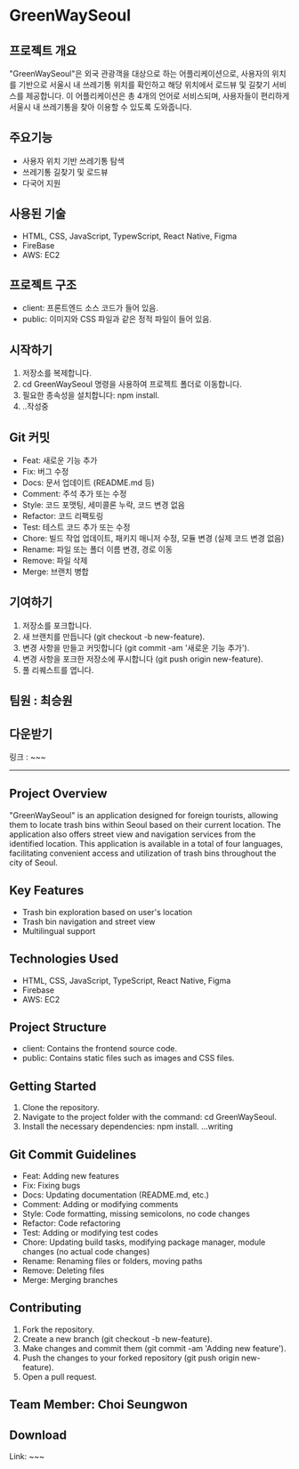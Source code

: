 # GreenWaySeoul

## 프로젝트 개요
"GreenWaySeoul"은 외국 관광객을 대상으로 하는 어플리케이션으로, 사용자의 위치를 기반으로 서울시 내 
쓰레기통 위치를 확인하고 해당 위치에서 로드뷰 및 길찾기 서비스를 제공합니다. 
이 어플리케이션은 총 4개의 언어로 서비스되며, 사용자들이 편리하게 서울시 내 쓰레기통을 찾아 이용할 수 있도록 도와줍니다.

## 주요기능 
- 사용자 위치 기반 쓰레기통 탐색
- 쓰레기통 길찾기 및 로드뷰
- 다국어 지원

## 사용된 기술
- HTML, CSS, JavaScript, TypewScript, React Native, Figma
- FireBase
- AWS: EC2

## 프로젝트 구조
- client: 프론트엔드 소스 코드가 들어 있음.
- public: 이미지와 CSS 파일과 같은 정적 파일이 들어 있음.


## 시작하기
1. 저장소를 복제합니다.
2. cd GreenWaySeoul 명령을 사용하여 프로젝트 폴더로 이동합니다.
3. 필요한 종속성을 설치합니다: npm install.
4. ..작성중


## Git 커밋
- Feat: 새로운 기능 추가
- Fix: 버그 수정
- Docs: 문서 업데이트 (README.md 등)
- Comment: 주석 추가 또는 수정
- Style: 코드 포맷팅, 세미콜론 누락, 코드 변경 없음
- Refactor: 코드 리팩토링
- Test: 테스트 코드 추가 또는 수정
- Chore: 빌드 작업 업데이트, 패키지 매니저 수정, 모듈 변경 (실제 코드 변경 없음)
- Rename: 파일 또는 폴더 이름 변경, 경로 이동
- Remove: 파일 삭제
- Merge: 브랜치 병합

## 기여하기
1. 저장소를 포크합니다.
2. 새 브랜치를 만듭니다 (git checkout -b new-feature).
3. 변경 사항을 만들고 커밋합니다 (git commit -am '새로운 기능 추가').
4. 변경 사항을 포크한 저장소에 푸시합니다 (git push origin new-feature).
5. 풀 리퀘스트를 엽니다.

## 팀원 : 최승원 

## 다운받기
링크 : ~~~

---


## Project Overview
"GreenWaySeoul" is an application designed for foreign tourists, allowing them to locate trash bins within Seoul based on their current location. The application also offers street view and navigation services from the identified location. This application is available in a total of four languages, facilitating convenient access and utilization of trash bins throughout the city of Seoul.

## Key Features
- Trash bin exploration based on user's location
- Trash bin navigation and street view
- Multilingual support

## Technologies Used
- HTML, CSS, JavaScript, TypeScript, React Native, Figma
- Firebase
- AWS: EC2

## Project Structure
- client: Contains the frontend source code.
- public: Contains static files such as images and CSS files.


## Getting Started
1. Clone the repository.
2. Navigate to the project folder with the command: cd GreenWaySeoul.
3. Install the necessary dependencies: npm install.
...writing

## Git Commit Guidelines
- Feat: Adding new features
- Fix: Fixing bugs
- Docs: Updating documentation (README.md, etc.)
- Comment: Adding or modifying comments
- Style: Code formatting, missing semicolons, no code changes
- Refactor: Code refactoring
- Test: Adding or modifying test codes
- Chore: Updating build tasks, modifying package manager, module changes (no actual code changes)
- Rename: Renaming files or folders, moving paths
- Remove: Deleting files
- Merge: Merging branches

## Contributing
1. Fork the repository.
2. Create a new branch (git checkout -b new-feature).
3. Make changes and commit them (git commit -am 'Adding new feature').
4. Push the changes to your forked repository (git push origin new-feature).
5. Open a pull request.

## Team Member: Choi Seungwon

## Download
Link: ~~~
